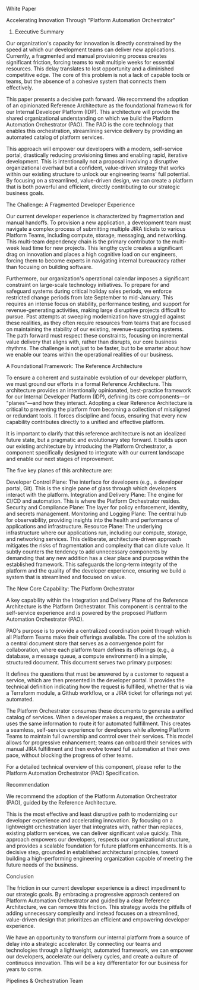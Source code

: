 White Paper

Accelerating Innovation Through "Platform Automation Orchestrator"

1. Executive Summary

Our organization's capacity for innovation is directly constrained by the speed at which our development teams can deliver new applications. Currently, a fragmented and manual provisioning process creates significant friction, forcing teams to wait multiple weeks for essential resources. This delay translates to lost opportunity and a diminished competitive edge. The core of this problem is not a lack of capable tools or teams, but the absence of a cohesive system that connects them effectively.

This paper presents a decisive path forward. We recommend the adoption of an opinionated Reference Architecture as the foundational framework for our Internal Developer Platform (IDP). This architecture will provide the shared organizational understanding on which we build the Platform Automation Orchestrator (PAO). The PAO is the core technology that enables this orchestration, streamlining service delivery by providing an automated catalog of platform services.

This approach will empower our developers with a modern, self-service portal, drastically reducing provisioning times and enabling rapid, iterative development. This is intentionally not a proposal involving a disruptive organizational overhaul but a confident, value-driven strategy that works within our existing structure to unlock our engineering teams' full potential. By focusing on a streamlined, value-driven design, we can create a platform that is both powerful and efficient, directly contributing to our strategic business goals.

The Challenge: A Fragmented Developer Experience

Our current developer experience is characterized by fragmentation and manual handoffs. To provision a new application, a development team must navigate a complex process of submitting multiple JIRA tickets to various Platform Teams, including compute, storage, messaging, and networking. This multi-team dependency chain is the primary contributor to the multi-week lead time for new projects. This lengthy cycle creates a significant drag on innovation and places a high cognitive load on our engineers, forcing them to become experts in navigating internal bureaucracy rather than focusing on building software.

Furthermore, our organization's operational calendar imposes a significant constraint on large-scale technology initiatives. To prepare for and safeguard systems during critical holiday sales periods, we enforce restricted change periods from late September to mid-January. This requires an intense focus on stability, performance testing, and support for revenue-generating activities, making large disruptive projects difficult to pursue. Past attempts at sweeping modernization have struggled against these realities, as they often require resources from teams that are focused on maintaining the stability of our existing, revenue-supporting systems. The path forward must respect these constraints, focusing on incremental value delivery that aligns with, rather than disrupts, our core business rhythms. The challenge is not just to be faster, but to be smarter about how we enable our teams within the operational realities of our business.

A Foundational Framework: The Reference Architecture

To ensure a coherent and sustainable evolution of our developer platform, we must ground our efforts in a formal Reference Architecture. This architecture provides an intentionally opinionated, best-practice framework for our Internal Developer Platform (IDP), defining its core components—or "planes"—and how they interact. Adopting a clear Reference Architecture is critical to preventing the platform from becoming a collection of misaligned or redundant tools. It forces discipline and focus, ensuring that every new capability contributes directly to a unified and effective platform.

It is important to clarify that this reference architecture is not an idealized future state, but a pragmatic and evolutionary step forward. It builds upon our existing architecture by introducing the Platform Orchestrator, a component specifically designed to integrate with our current landscape and enable our next stages of improvement.

The five key planes of this architecture are:

Developer Control Plane: The interface for developers (e.g., a developer portal, Git). This is the single pane of glass through which developers interact with the platform.
Integration and Delivery Plane: The engine for CI/CD and automation. This is where the Platform Orchestrator resides.
Security and Compliance Plane: The layer for policy enforcement, identity, and secrets management.
Monitoring and Logging Plane: The central hub for observability, providing insights into the health and performance of applications and infrastructure.
Resource Plane: The underlying infrastructure where our applications run, including our compute, storage, and networking services.
This deliberate, architecture-driven approach mitigates the risks of fragmentation and complexity that can dilute value. It subtly counters the tendency to add unnecessary components by demanding that any new addition has a clear place and purpose within the established framework. This safeguards the long-term integrity of the platform and the quality of the developer experience, ensuring we build a system that is streamlined and focused on value.

The New Core Capability: The Platform Orchestrator

A key capability within the Integration and Delivery Plane of the Reference Architecture is the Platform Orchestrator. This component is central to the self-service experience and is powered by the proposed Platform Automation Orchestrator (PAO).

PAO's purpose is to provide a centralized coordination point through which all Platform Teams make their offerings available. The core of the solution is a central document store that serves as a convergence point for collaboration, where each platform team defines its offerings (e.g., a database, a message queue, a compute environment) in a simple, structured document. This document serves two primary purposes:

It defines the questions that must be answered by a customer to request a service, which are then presented in the developer portal.
It provides the technical definition indicating how the request is fulfilled, whether that is via a Terraform module, a Github workflow, or a JIRA ticket for offerings not yet automated.

The Platform Orchestrator consumes these documents to generate a unified catalog of services. When a developer makes a request, the orchestrator uses the same information to route it for automated fulfillment. This creates a seamless, self-service experience for developers while allowing Platform Teams to maintain full ownership and control over their services. This model allows for progressive enhancement; teams can onboard their services with manual JIRA fulfillment and then evolve toward full automation at their own pace, without blocking the progress of other teams.

For a detailed technical overview of this component, please refer to the Platform Automation Orchestrator (PAO) Specification.

Recommendation

We recommend the adoption of the Platform Automation Orchestrator (PAO), guided by the Reference Architecture.

This is the most effective and least disruptive path to modernizing our developer experience and accelerating innovation. By focusing on a lightweight orchestration layer that integrates with, rather than replaces, existing platform services, we can deliver significant value quickly. This approach empowers our developers, respects our organizational structure, and provides a scalable foundation for future platform enhancements. It is a decisive step, grounded in established architectural principles, toward building a high-performing engineering organization capable of meeting the future needs of the business.

Conclusion

The friction in our current developer experience is a direct impediment to our strategic goals. By embracing a progressive approach centered on Platform Automation Orchestrator and guided by a clear Reference Architecture, we can remove this friction. This strategy avoids the pitfalls of adding unnecessary complexity and instead focuses on a streamlined, value-driven design that prioritizes an efficient and empowering developer experience.

We have an opportunity to transform our internal platform from a source of delay into a strategic accelerator. By connecting our teams and technologies through a lightweight, automated framework, we can empower our developers, accelerate our delivery cycles, and create a culture of continuous innovation. This will be a key differentiator for our business for years to come.

Pipelines & Orchestration Team
